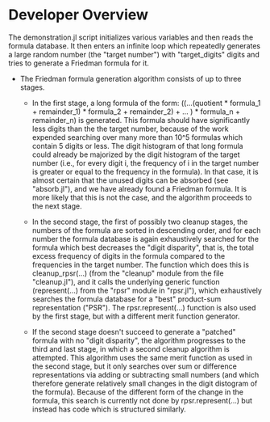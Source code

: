 # Developer Overview

The demonstration.jl script initializes various variables and then reads the formula database. It then enters an infinite loop which repeatedly generates a large random number (the "target number") with "target_digits" digits and tries to generate a Friedman formula for it.

* The Friedman formula generation algorithm consists of up to three stages.

  * In the first stage, a long formula of the form: ((...(quotient * formula_1 + remainder_1) * formula_2 + remainder_2) + ... ) * formula_n + remainder_n) is generated. This formula should have significantly less digits than the the target number, because of the work expended searching over many more than 10^5 formulas which contain 5 digits or less. The digit histogram of that long formula could already be majorized by the digit histogram of the target number (i.e., for every digit i, the frequency of i in the target number is greater or equal to the frequency in the formula). In that case, it is almost certain that the unused digits can be absorbed (see "absorb.jl"), and we have already found a Friedman formula. It is more likely that this is not the case, and the algorithm proceeds to the next stage.

  * In the second stage, the first of possibly two cleanup stages, the numbers of the formula are sorted in descending order, and for each number the formula database is again exhaustively searched for the formula which best decreases the "digit disparity", that is, the total excess frequency of digits in the formula compared to the frequencies in the target number. The function which does this is cleanup_rpsr(...) (from the "cleanup" module from the file "cleanup.jl"), and it calls the underlying generic function (represent(...) from the "rpsr" module in "rpsr.jl"), which exhaustively searches the formula database for a "best" product-sum representation ("PSR"). The rpsr.represent(...) function is also used by the first stage, but with a different merit function generator.

  * If the second stage doesn't succeed to generate a "patched" formula with no "digit disparity", the algorithm progresses to the third and last stage, in which a second cleanup algorithm is attempted. This algorithm uses the same merit function as used in the second stage, but it only searches over sum or difference representations via adding or subtracting small numbers (and which therefore generate relatively small changes in the digit distogram of the formula). Because of the different form of the change in the formula, this search is currently not done by rpsr.represent(...) but instead has code which is structured similarly.
